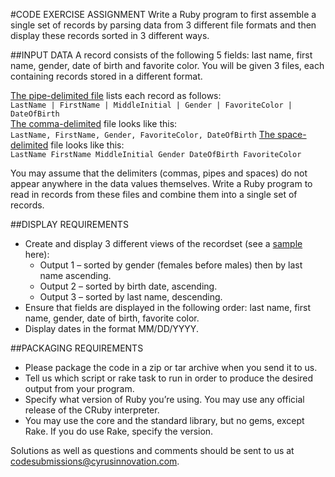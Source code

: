 #CODE EXERCISE ASSIGNMENT
Write a Ruby program to first assemble a single set of records by parsing data from 3 different file formats and then display these records sorted in 3 different ways.

##INPUT DATA
A record consists of the following 5 fields: last name, first name, gender, date of birth and favorite color. You will be given 3 files, each containing records stored in a different format.

[The pipe-delimited file](data/pipe.txt) lists each record as follows:  
`LastName | FirstName | MiddleInitial | Gender | FavoriteColor | DateOfBirth`  
[The comma-delimited](data/comma.txt) file looks like this:  
`LastName, FirstName, Gender, FavoriteColor, DateOfBirth`
[The space-delimited](data/space.txt) file looks like this:  
`LastName FirstName MiddleInitial Gender DateOfBirth FavoriteColor`

You may assume that the delimiters (commas, pipes and spaces) do not appear anywhere in the data values themselves. Write a Ruby program to read in records from these files and combine them into a single set of records.

##DISPLAY REQUIREMENTS
* Create and display 3 different views of the recordset (see a [sample](http://www.cyrusinnovation.com/Portals/190402/docs/output.txt) here):
  * Output 1 – sorted by gender (females before males) then by last name ascending.
  * Output 2 – sorted by birth date, ascending.
  * Output 3 – sorted by last name, descending.
* Ensure that fields are displayed in the following order: last name, first name, gender, date of birth, favorite color.  
* Display dates in the format MM/DD/YYYY.
 
##PACKAGING REQUIREMENTS
* Please package the code in a zip or tar archive when you send it to us.  
* Tell us which script or rake task to run in order to produce the desired output from your program.  
* Specify what version of Ruby you’re using. You may use any official release of the CRuby interpreter.  
* You may use the core and the standard library, but no gems, except Rake. If you do use Rake, specify the version.  

Solutions as well as questions and comments should be sent to us at [codesubmissions@cyrusinnovation.com](mailto:codesubmissions@cyrusinnovation.com).
